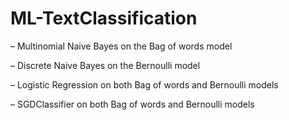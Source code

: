 # ML-TextClassification


– Multinomial Naive Bayes on the Bag of words model

– Discrete Naive Bayes on the Bernoulli model

– Logistic Regression on both Bag of words and Bernoulli models

– SGDClassifier on both Bag of words and Bernoulli models
